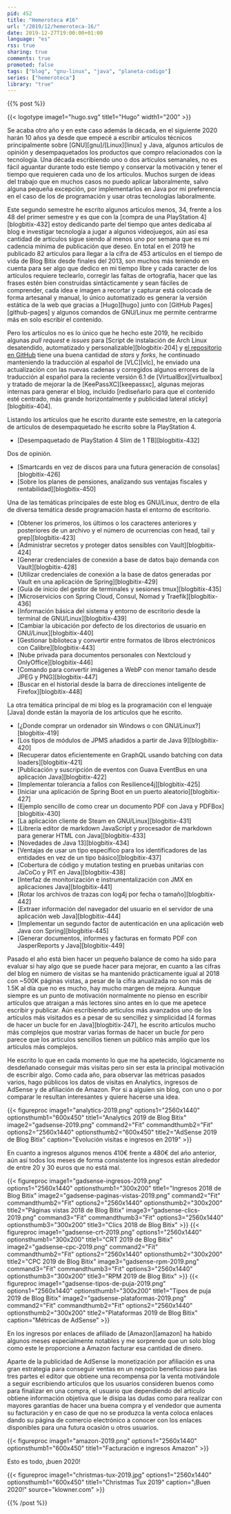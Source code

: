 ```yaml
---
pid: 452
title: "Hemeroteca #16"
url: "/2019/12/hemeroteca-16/"
date: 2019-12-27T19:00:00+01:00
language: "es"
rss: true
sharing: true
comments: true
promoted: false
tags: ["blog", "gnu-linux", "java", "planeta-codigo"]
series: ["hemeroteca"]
library: "true"
---
```


{{% post %}}

{{< logotype image1="hugo.svg" title1="Hugo" width1="200" >}}

Se acaba otro año y en este caso además la década, en el siguiente 2020 harán 10 años ya desde que empecé a escribir artículos técnicos principalmente sobre [GNU][gnu]/[Linux][linux] y Java, algunos artículos de opinión y desempaquetados los productos que compro relacionados con la tecnología. Una década escribiendo uno o dos artículos semanales, no es fácil aguantar durante todo este tiempo y conservar la motivación y tener el tiempo que requieren cada uno de los artículos. Muchos surgen de ideas del trabajo que en muchos casos no puedo aplicar laboralmente, salvo alguna pequeña excepción, por implementarlos en Java por mi preferencia en el caso de los de programación y usar otras tecnologías laboralmente. 

Este segundo semestre he escrito algunos artículos menos, 34, frente a los 48 del primer semestre y es que con la [compra de una PlayStation 4][blogbitix-432] estoy dedicando parte del tiempo que antes dedicaba al blog e investigar tecnología a jugar a algunos videojuegos, aún así esa cantidad de artículos sigue siendo al menos uno por semana que es mi cadencia mínima de publicación que deseo. En total en el 2019 he publicado 82 artículos para llegar a la cifra de 453 artículos en el tiempo de vida de Blog Bitix desde finales del 2013, son muchos más teniendo en cuenta para ser algo que dedico en mi tiempo libre y cada caracter de los artículos requiere teclearlo, corregir las faltas de ortografía, hacer que las frases estén bien construidas sintácticamente y sean fáciles de comprender, cada idea e imagen a recortar y capturar está colocada de forma artesanal y manual, lo único automatizado es generar la versión estática de la web que gracias a [Hugo][hugo] junto con [GitHub Pages][github-pages] y algunos comandos de GNU/Linux me permite centrarme más en solo escribir el contenido.

Pero los artículos no es lo único que he hecho este 2019, he recibido algunas _pull request_ e _issues_ para [Script de instalación de Arch Linux desatendido, automatizado y personalizable][blogbitix-204] y [el repositorio en GitHub](https://github.com/picodotdev/alis/) tiene una buena cantidad de _stars_ y _forks_, he continuado manteniendo la traducción al español de [VLC][vlc], he enviado una actualización con las nuevas cadenas y corregidos algunos errores de la traducción al español para la reciente versión 6.1 de [VirtualBox][virtualbox] y tratado de mejorar la de [KeePassXC][keepassxc], algunas mejoras internas para generar el blog, incluido [rediseñarlo para que el contenido esté centrado, más grande horizontalmente y publicidad lateral _sticky_][blogbitix-404].

Listando los artículos que he escrito durante este semestre, en la categoría de artículos de desempaquetado he escrito sobre la PlayStation 4.

* [Desempaquetado de PlayStation 4 Slim de 1 TB][blogbitix-432]

Dos de opinión.

* [Smartcards en vez de discos para una futura generación de consolas][blogbitix-426]
* [Sobre los planes de pensiones, analizando sus ventajas fiscales y rentabilidad][blogbitix-450]

Una de las temáticas principales de este blog es GNU/Linux, dentro de ella de diversa temática desde programación hasta el entorno de escritorio.

* [Obtener los primeros, los últimos o los caracteres anteriores y posteriores de un archivo y el número de ocurrencias con head, tail y grep][blogbitix-423]
* [Administrar secretos y proteger datos sensibles con Vault][blogbitix-424]
* [Generar credenciales de conexión a base de datos bajo demanda con Vault][blogbitix-428]
* [Utilizar credenciales de conexión a la base de datos generadas por Vault en una aplicación de Spring][blogbitix-429]
* [Guía de inicio del gestor de terminales y sesiones tmux][blogbitix-435]
* [Microservicios con Spring Cloud, Consul, Nomad y Traefik][blogbitix-436]
* [Información básica del sistema y entorno de escritorio desde la terminal de GNU/Linux][blogbitix-439]
* [Cambiar la ubicación por defecto de los directorios de usuario en GNU/Linux][blogbitix-440]
* [Gestionar biblioteca y convertir entre formatos de libros electrónicos con Calibre][blogbitix-443]
* [Nube privada para documentos personales con Nextcloud y OnlyOffice][blogbitix-446]
* [Comando para convertir imágenes a WebP con menor tamaño desde JPEG y PNG][blogbitix-447]
* [Buscar en el historial desde la barra de direcciones inteligente de Firefox][blogbitix-448]

La otra temática principal de mi blog es la programación con el lenguaje [Java] donde están la mayoría de los artículos que he escrito.

* [¿Donde comprar un ordenador sin Windows o con GNU/Linux?][blogbitix-419]
* [Los tipos de módulos de JPMS añadidos a partir de Java 9][blogbitix-420]
* [Recuperar datos eficientemente en GraphQL usando batching con data loaders][blogbitix-421]
* [Publicación y suscripción de eventos con Guava EventBus en una aplicación Java][blogbitix-422]
* [Implementar tolerancia a fallos con Resilience4j][blogbitix-425]
* [Iniciar una aplicación de Spring Boot en un puerto aleatorio][blogbitix-427]
* [Ejemplo sencillo de como crear un documento PDF con Java y PDFBox][blogbitix-430]
* [La aplicación cliente de Steam en GNU/Linux][blogbitix-431]
* [Librería editor de markdown JavaScript y procesador de markdown para generar HTML con Java][blogbitix-433]
* [Novedades de Java 13][blogbitix-434]
* [Ventajas de usar un tipo específico para los identificadores de las entidades en vez de un tipo básico][blogbitix-437]
* [Cobertura de código y mutation testing en pruebas unitarias con JaCoCo y PIT en Java][blogbitix-438]
* [Interfaz de monitorización e instrumentalización con JMX en aplicaciones Java][blogbitix-441]
* [Rotar los archivos de trazas con log4j por fecha o tamaño][blogbitix-442]
* [Extraer información del navegador del usuario en el servidor de una aplicación web Java][blogbitix-444]
* [Implementar un segundo factor de autenticación en una aplicación web Java con Spring][blogbitix-445]
* [Generar documentos, informes y facturas en formato PDF con JasperReports y Java][blogbitix-449]

Pasado el año está bien hacer un pequeño balance de como ha sido para evaluar si hay algo que se puede hacer para mejorar, en cuanto a las cifras del blog en número de visitas se ha mantenido prácticamente igual al 2018 con ~500K páginas vistas, a pesar de la cifra anualizada no son más de 1.5K al día que no es mucho, hay mucho margen de mejora. Aunque siempre es un punto de motivación normalmente no pienso en escribir artículos que atraigan a más lectores sino antes en lo que me apetece escribir y publicar. Aún escribiendo artículos más avanzados uno de los artículos más visitados es a pesar de su sencillez y simplicidad [4 formas de hacer un bucle for  en Java][blogbitix-247], he escrito artículos mucho más complejos que mostrar varias formas de hacer un bucle _for_ pero parece que los artículos sencillos tienen un público más amplio que los artículos más complejos.

He escrito lo que en cada momento lo que me ha apetecido, lógicamente no desdeñanado conseguir más visitas pero sin ser esta la principal motivación de escribir algo. Como cada año, para observar las métricas pasados varios, hago públicos los datos de visitas en Analytics, ingresos de AdSense y de afiliación de Amazon. Por si a alguien sin blog, con uno o por comparar le resultan interesantes y quiere hacerse una idea.

{{< figureproc
    image1="analytics-2019.png" options1="2560x1440" optionsthumb1="600x450" title1="Analytics 2019 de Blog Bitix"
    image2="gadsense-2019.png" command2="Fit" commandthumb2="Fit" options2="2560x1440" optionsthumb2="600x450" title2="AdSense 2019 de Blog Bitix"
    caption="Evolución visitas e ingresos en 2019" >}}

En cuanto a ingresos algunos menos 410€ frente a 480€ del año anterior, aún así todos los meses de forma consistente los ingresos están alrededor de entre 20 y 30 euros que no está mal.

{{< figureproc
    image1="gadsense-ingresos-2019.png" options1="2560x1440" optionsthumb1="300x200" title1="Ingresos 2018 de Blog Bitix"
    image2="gadsense-paginas-vistas-2019.png" command2="Fit" commandthumb2="Fit" options2="2560x1440" optionsthumb2="300x200" title2="Páginas vistas 2018 de Blog Bitix"
    image3="gadsense-clics-2019.png" command3="Fit" commandthumb3="Fit" options3="2560x1440" optionsthumb3="300x200" title3="Clics 2018 de Blog Bitix" >}}
{{< figureproc
    image1="gadsense-crt-2019.png" options1="2560x1440" optionsthumb1="300x200" title1="CRT 2019 de Blog Bitix"
    image2="gadsense-cpc-2019.png" command2="Fit" commandthumb2="Fit" options2="2560x1440" optionsthumb2="300x200" title2="CPC 2019 de Blog Bitix"
    image3="gadsense-rpm-2019.png" command3="Fit" commandthumb3="Fit" options3="2560x1440" optionsthumb3="300x200" title3="RPM 2019 de Blog Bitix" >}}
{{< figureproc
    image1="gadsense-tipos-de-puja-2019.png" options1="2560x1440" optionsthumb1="300x200" title1="Tipos de puja 2019 de Blog Bitix"
    image2="gadsense-plataformas-2019.png" command2="Fit" commandthumb2="Fit" options2="2560x1440" optionsthumb2="300x200" title2="Plataformas 2019 de Blog Bitix"
    caption="Métricas de AdSense" >}}

En los ingresos por enlaces de afiliado de [Amazon][amazon] ha habido algunos meses especialmente notables y me sorprende que un solo blog como este le proporcione a Amazon facturar esa cantidad de dinero.

Aparte de la publicidad de AdSense la monetización por afiliación es una gran estrategia para conseguir ventas en un negocio beneficioso para las tres partes el editor que obtiene una recompensa por la venta motivándole a seguir escribiendo artículos que los usuarios consideren buenos como para finalizar en una compra, el usuario que dependiendo del artículo obtiene información objetiva que le disipa las dudas como para realizar con mayores garantías de hacer una buena compra y el vendedor que aumenta su facturación y en caso de que no se produzca la venta coloca enlaces dando su página de comercio electrónico a conocer con los enlaces disponibles para una futura ocasión u otros usuarios.

{{< figureproc
    image1="amazon-2019.png" options1="2560x1440" optionsthumb1="600x450" title1="Facturación e ingresos Amazon" >}}

Esto es todo, ¡buen 2020!

{{< figureproc
    image1="christmas-tux-2019.jpg" options1="2560x1440" optionsthumb1="600x450" title1="Christmas Tux 2019"
    caption="¡Buen 2020!" source="klowner.com" >}}

{{% /post %}}
